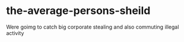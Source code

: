 # the-average-persons-sheild
Were goimg to catch big corporate  stealing and also commuting illegal activity 
